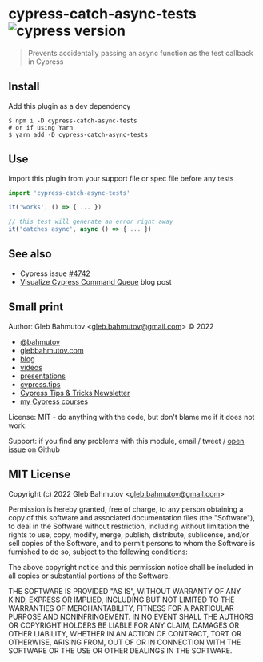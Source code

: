 # cypress-catch-async-tests ![cypress version](https://img.shields.io/badge/cypress-10.7.0-brightgreen)

> Prevents accidentally passing an async function as the test callback in Cypress

## Install

Add this plugin as a dev dependency

```shell
$ npm i -D cypress-catch-async-tests
# or if using Yarn
$ yarn add -D cypress-catch-async-tests
```

## Use

Import this plugin from your support file or spec file before any tests

```js
import 'cypress-catch-async-tests'

it('works', () => { ... })

// this test will generate an error right away
it('catches async', async () => { ... })
```

## See also

- Cypress issue [#4742](https://github.com/cypress-io/cypress/issues/4742)
- [Visualize Cypress Command Queue](https://glebbahmutov.com/blog/visualize-cypress-command-queue/) blog post

## Small print

Author: Gleb Bahmutov &lt;gleb.bahmutov@gmail.com&gt; &copy; 2022

- [@bahmutov](https://twitter.com/bahmutov)
- [glebbahmutov.com](https://glebbahmutov.com)
- [blog](https://glebbahmutov.com/blog)
- [videos](https://www.youtube.com/glebbahmutov)
- [presentations](https://slides.com/bahmutov)
- [cypress.tips](https://cypress.tips)
- [Cypress Tips & Tricks Newsletter](https://cypresstips.substack.com/)
- [my Cypress courses](https://cypress.tips/courses)

License: MIT - do anything with the code, but don't blame me if it does not work.

Support: if you find any problems with this module, email / tweet /
[open issue](https://github.com/bahmutov/cypress-catch-async-tests/issues) on Github

## MIT License

Copyright (c) 2022 Gleb Bahmutov &lt;gleb.bahmutov@gmail.com&gt;

Permission is hereby granted, free of charge, to any person
obtaining a copy of this software and associated documentation
files (the "Software"), to deal in the Software without
restriction, including without limitation the rights to use,
copy, modify, merge, publish, distribute, sublicense, and/or sell
copies of the Software, and to permit persons to whom the
Software is furnished to do so, subject to the following
conditions:

The above copyright notice and this permission notice shall be
included in all copies or substantial portions of the Software.

THE SOFTWARE IS PROVIDED "AS IS", WITHOUT WARRANTY OF ANY KIND,
EXPRESS OR IMPLIED, INCLUDING BUT NOT LIMITED TO THE WARRANTIES
OF MERCHANTABILITY, FITNESS FOR A PARTICULAR PURPOSE AND
NONINFRINGEMENT. IN NO EVENT SHALL THE AUTHORS OR COPYRIGHT
HOLDERS BE LIABLE FOR ANY CLAIM, DAMAGES OR OTHER LIABILITY,
WHETHER IN AN ACTION OF CONTRACT, TORT OR OTHERWISE, ARISING
FROM, OUT OF OR IN CONNECTION WITH THE SOFTWARE OR THE USE OR
OTHER DEALINGS IN THE SOFTWARE.
